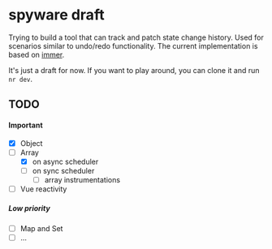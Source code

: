 # spyware draft

Trying to build a tool that can track and patch state change history. Used for scenarios similar to undo/redo functionality. The current implementation is based on [immer](https://github.com/immerjs/immer).

It's just a draft for now. If you want to play around, you can clone it and run `nr dev`.

## TODO

#### Important

- [x] Object
- [ ] Array
  - [x] on async scheduler
  - [ ] on sync scheduler
    - [ ] array instrumentations
- [ ] Vue reactivity

##### Low priority

- [ ] Map and Set
- [ ] ...

